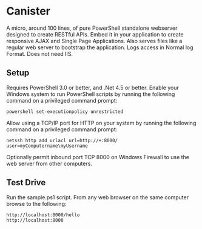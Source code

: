 Canister
========

A micro, around 100 lines, of pure PowerShell standalone webserver designed to create RESTful APIs. Embed it in your application to create responsive AJAX and Single Page Applications. Also serves files like a regular web server to bootstrap the application. Logs access in Normal log Format. Does not need IIS.

Setup
-----
Requires PowerShell 3.0 or better, and .Net 4.5 or better. Enable your Windows system to run PowerShell scripts by running the following command on a privileged command prompt:

    powershell set-executionpolicy unrestricted
    
Allow using a TCP/IP port for HTTP on your system by running the following command on a privileged command prompt:

    netssh http add urlacl url=http://+:8000/ user=myComputername\myUsername
    
Optionally permit inbound port TCP 8000 on Windows Firewall to use the web server from other computers.

Test Drive
----------
Run the sample.ps1 script. From any web browser on the same computer browse to the following:

    http://localhost:8000/hello
    http://localhost:8000

